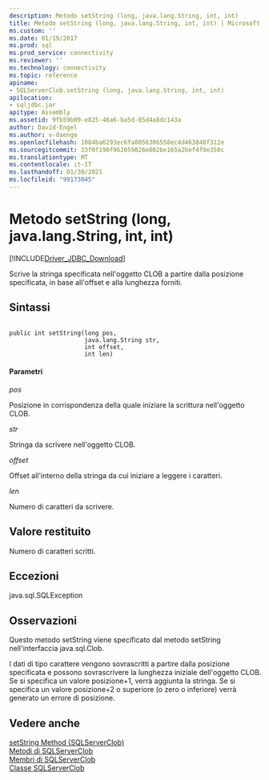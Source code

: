 ```yaml
---
description: Metodo setString (long, java.lang.String, int, int)
title: Metodo setString (long, java.lang.String, int, int) | Microsoft Docs
ms.custom: ''
ms.date: 01/19/2017
ms.prod: sql
ms.prod_service: connectivity
ms.reviewer: ''
ms.technology: connectivity
ms.topic: reference
apiname:
- SQLServerClob.setString (long, java.lang.String, int, int)
apilocation:
- sqljdbc.jar
apitype: Assembly
ms.assetid: 9fb59b09-e825-46a6-ba5d-85d4a8dc143a
author: David-Engel
ms.author: v-daenge
ms.openlocfilehash: 1084ba6293ec6fa8056306558ec4d463848f312e
ms.sourcegitcommit: 33f0f190f962059826e002be165a2bef4f9e350c
ms.translationtype: MT
ms.contentlocale: it-IT
ms.lasthandoff: 01/30/2021
ms.locfileid: "99173045"
---
```

# <a name="setstring-method-long-javalangstring-int-int"></a>Metodo setString (long, java.lang.String, int, int)
[!INCLUDE[Driver_JDBC_Download](../../../includes/driver_jdbc_download.md)]

  Scrive la stringa specificata nell'oggetto CLOB a partire dalla posizione specificata, in base all'offset e alla lunghezza forniti.  
  
## <a name="syntax"></a>Sintassi  
  
```  
  
public int setString(long pos,  
                     java.lang.String str,  
                     int offset,  
                     int len)  
```  
  
#### <a name="parameters"></a>Parametri  
 *pos*  
  
 Posizione in corrispondenza della quale iniziare la scrittura nell'oggetto CLOB.  
  
 *str*  
  
 Stringa da scrivere nell'oggetto CLOB.  
  
 *offset*  
  
 Offset all'interno della stringa da cui iniziare a leggere i caratteri.  
  
 *len*  
  
 Numero di caratteri da scrivere.  
  
## <a name="return-value"></a>Valore restituito  
 Numero di caratteri scritti.  
  
## <a name="exceptions"></a>Eccezioni  
 java.sql.SQLException  
  
## <a name="remarks"></a>Osservazioni  
 Questo metodo setString viene specificato dal metodo setString nell'interfaccia java.sql.Clob.  
  
 I dati di tipo carattere vengono sovrascritti a partire dalla posizione specificata e possono sovrascrivere la lunghezza iniziale dell'oggetto CLOB. Se si specifica un valore posizione+1, verrà aggiunta la stringa. Se si specifica un valore posizione+2 o superiore (o zero o inferiore) verrà generato un errore di posizione.  
  
## <a name="see-also"></a>Vedere anche  
 [setString Method &#40;SQLServerClob&#41;](../../../connect/jdbc/reference/setstring-method-sqlserverclob.md)   
 [Metodi di SQLServerClob](../../../connect/jdbc/reference/sqlserverclob-methods.md)   
 [Membri di SQLServerClob](../../../connect/jdbc/reference/sqlserverclob-members.md)   
 [Classe SQLServerClob](../../../connect/jdbc/reference/sqlserverclob-class.md)  
  
  

